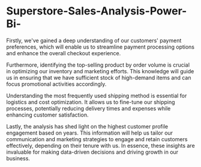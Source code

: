# Superstore-Sales-Analysis-Power-Bi-
Firstly, we've gained a deep understanding of our customers' payment preferences, which will enable us to streamline payment processing options and enhance the overall checkout experience.

Furthermore, identifying the top-selling product by order volume is crucial in optimizing our inventory and marketing efforts. This knowledge will guide us in ensuring that we have sufficient stock of high-demand items and can focus promotional activities accordingly.

Understanding the most frequently used shipping method is essential for logistics and cost optimization. It allows us to fine-tune our shipping processes, potentially reducing delivery times and expenses while enhancing customer satisfaction.

Lastly, the analysis has shed light on the highest customer profile engagement based on years. This information will help us tailor our communication and marketing strategies to engage and retain customers effectively, depending on their tenure with us. In essence, these insights are invaluable for making data-driven decisions and driving growth in our business.

